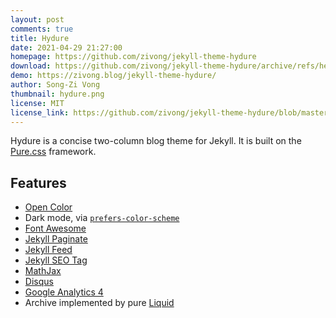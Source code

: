```yaml
---
layout: post
comments: true
title: Hydure
date: 2021-04-29 21:27:00
homepage: https://github.com/zivong/jekyll-theme-hydure
download: https://github.com/zivong/jekyll-theme-hydure/archive/refs/heads/master.zip
demo: https://zivong.blog/jekyll-theme-hydure/
author: Song-Zi Vong
thumbnail: hydure.png
license: MIT
license_link: https://github.com/zivong/jekyll-theme-hydure/blob/master/LICENSE.txt
---
```


Hydure is a concise two-column blog theme for Jekyll. It is built on the [Pure.css](https://github.com/pure-css/pure) framework.

## Features

* [Open Color](https://github.com/yeun/open-color)
* Dark mode, via [`prefers-color-scheme`](https://developer.mozilla.org/en-US/docs/Web/CSS/@media/prefers-color-scheme)
* [Font Awesome](https://fontawesome.com/)
* [Jekyll Paginate](https://github.com/jekyll/jekyll-paginate)
* [Jekyll Feed](https://github.com/jekyll/jekyll-feed/)
* [Jekyll SEO Tag](https://github.com/jekyll/jekyll-seo-tag/)
* [MathJax](https://www.mathjax.org/)
* [Disqus](https://disqus.com/)
* [Google Analytics 4](https://support.google.com/analytics/answer/10089681?hl=en)
* Archive implemented by pure [Liquid](https://shopify.github.io/liquid/)
